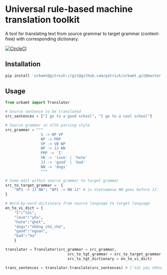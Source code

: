 # Universal rule-based machine translation toolkit
A tool for translating text from source grammar to target grammar (context-free) with corresponding dictionary.

[![CircleCI](https://circleci.com/gh/patrickphat/urbamt/tree/master.svg?style=svg)](https://circleci.com/gh/patrickphat/urbamt/tree/master)

## Installation
```bash
pip install 'urbamt@git+ssh://git@github.com/patrick/urbamt.git@master'
```

## Usage
```python
from urbamt import Translator

# Source sentence to be translated
src_sentences = ["I go to a good school", "I go to a cool school"]

# Source grammar in nltk parsing style
src_grammar = """
                S -> NP VP
                NP -> PRP
                VP -> VB NP
                NP -> JJ NN
                PRP -> 'I'
                VB -> 'love' | 'hate'
                JJ -> 'good' | 'bad'
                NN -> 'dogs'
                """

# Some edit within source grammar to target grammar
src_to_target_grammar =  {
    "NP1 -> JJ NN": "NP1 -> NN JJ" # in Vietnamese NN goes before JJ
}

# Word-by-word dictionary from source language to target language
en_to_vi_dict = {
    "I":"tôi",
    "love":"yêu",
    "hate":"ghét",
    "dogs":"những chú_chó",
    "good":"ngoan",
    "bad":"hư"
    }

translator = Translator(src_grammar = src_grammar,
                            src_to_tgt_grammar = src_to_target_grammar,
                            src_to_tgt_dictionary = en_to_vi_dict)

trans_sentences = translator.translate(src_sentences) # ['tôi yêu những chú_chó ngoan', 'tôi ghét những chú_chó hư']
```
